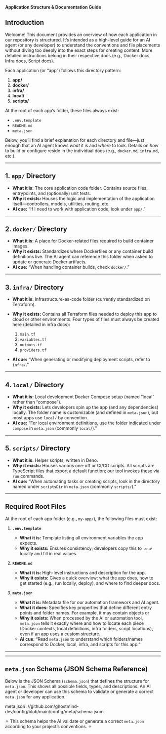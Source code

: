 **Application Structure & Documentation Guide**

## Introduction

Welcome! This document provides an overview of how each application in our repository is structured. It’s intended as a high-level guide for an AI agent (or any developer) to understand the conventions and file placements without diving too deeply into the exact steps for creating content. More detailed instructions belong in their respective docs (e.g., Docker docs, Infra docs, Script docs).

Each application (or “app”) follows this directory pattern:

1. **app/**
2. **docker/**
3. **infra/**
4. **local/**
5. **scripts/**

At the root of each app’s folder, these files always exist:

- `.env.template`
- `README.md`
- `meta.json`

Below, you’ll find a brief explanation for each directory and file—just enough that an AI agent knows _what_ it is and _where_ to look. Details on _how_ to build or configure reside in the individual docs (e.g., `docker.md`, `infra.md`, etc.).

---

## 1. `app/` Directory

- **What it is:**
  The core application code folder. Contains source files, entrypoints, and (optionally) unit tests.
- **Why it exists:**
  Houses the logic and implementation of the application itself—controllers, models, utilities, routing, etc.
- **AI cue:**
  “If I need to work with application code, look under `app/`.”

---

## 2. `docker/` Directory

- **What it is:**
  A place for Docker-related files required to build container images.
- **Why it exists:**
  Standardizes where Dockerfiles or any container build definitions live. The AI agent can reference this folder when asked to update or generate Docker artifacts.
- **AI cue:**
  “When handling container builds, check `docker/`.”

---

## 3. `infra/` Directory

- **What it is:**
  Infrastructure-as-code folder (currently standardized on Terraform).
- **Why it exists:**
  Contains all Terraform files needed to deploy this app to cloud or other environments. Four types of files must always be created here (detailed in infra docs):

  1. `main.tf`
  2. `variables.tf`
  3. `outputs.tf`
  4. `providers.tf`

- **AI cue:**
  “When generating or modifying deployment scripts, refer to `infra/`.”

---

## 4. `local/` Directory

- **What it is:**
  Local development Docker Compose setup (named “local” rather than “compose”).
- **Why it exists:**
  Lets developers spin up the app (and any dependencies) locally. The folder name is customizable (and defined in `meta.json`), but most apps use `local/` by convention.
- **AI cue:**
  “For local environment definitions, use the folder indicated under `compose` in `meta.json` (commonly `local/`).”

---

## 5. `scripts/` Directory

- **What it is:**
  Helper scripts, written in Deno.
- **Why it exists:**
  Houses various one-off or CI/CD scripts. All scripts are TypeScript files that export a default function; our tool invokes these via `run` commands.
- **AI cue:**
  “When automating tasks or creating scripts, look in the directory named under `scriptsDir` in `meta.json` (commonly `scripts/`).”

---

## Required Root Files

At the root of each app folder (e.g., `my-app/`), the following files must exist:

1. **`.env.template`**

   - **What it is:** Template listing all environment variables the app expects.
   - **Why it exists:** Ensures consistency; developers copy this to `.env` locally and fill in real values.

2. **`README.md`**

   - **What it is:** High-level instructions and description for the app.
   - **Why it exists:** Gives a quick overview: what the app does, how to get started (e.g., run locally, deploy), and where to find deeper docs.

3. **`meta.json`**

   - **What it is:** Metadata file for our automation framework and AI agent.
   - **What it does:** Specifies key properties that define different entry points and folder names. For example, it may contain objects or&#x20;
   - **Why it exists:** When processed by the AI or automation tool, `meta.json` tells it exactly where and how to locate each piece (Docker contexts, local definitions, infra folders, script locations), even if an app uses a custom structure.
   - **AI cue:**
     “Read `meta.json` to understand which folders/names correspond to Docker, local, infra, and scripts for this app.”

---

---

## `meta.json` Schema (JSON Schema Reference)

Below is the JSON Schema (`schema.json`) that defines the structure for `meta.json`. This shows all possible fields, types, and descriptions. An AI agent or developer can use this schema to validate or generate a correct `meta.json` for any application.

meta.json ://github.com/ghostmind-dev/config/blob/main/config/meta/schema.jsom

✧ This schema helps the AI validate or generate a correct `meta.json` according to your project’s conventions. ✧
